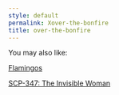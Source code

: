 ```yaml
---
style: default
permalink: Xover-the-bonfire
title: over-the-bonfire
---
```

You may also like:

[Flamingos](http://scp-wiki.net/flamingos)

[SCP-347: The Invisible Woman](http://scp-wiki.net/scp-347)

